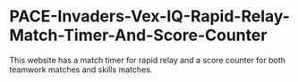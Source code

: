 # PACE-Invaders-Vex-IQ-Rapid-Relay-Match-Timer-And-Score-Counter
This website has a match timer for rapid relay and a score counter for both teamwork matches and skills matches.
